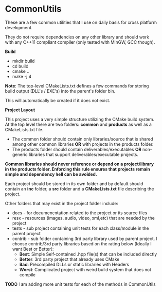 # CommonUtils
These are a few common utilities that I use on daily basis for cross platform development. 

They do not require dependencies on any other library and should work with any C++11 compliant compiler (only tested with MinGW, GCC though).

**Build**

* mkdir build
* cd build
* cmake ..
* make -j 4

**Note:** The top-level CMakeLists.txt defines a few commands for storing build output (DLL's / EXE's) into the parent's folder bin.  

This will automatically be created if it does not exist.

**Project Layout**

This project uses a very simple structure utilizing the CMake build system.  
At the top level there are two folders: **common** and **products** as well as a CMakeLists.txt file.
* The common folder should contain only libraries/source that is shared among other common libraries **OR** with projects in the products folder.
* The products folder should contain deliverables/executables **OR** non-generic libraries that support deliverables/executable projects.

**Common libraries should never reference or depend on a project/library in the products folder.  Enforcing this rule ensures that projects remain simple and dependency hell can be avoided.**

Each project should be stored in its own folder and by default should contain an **inc** folder, a **src** folder and a **CMakeLists.txt** file describing the project. 

Other folders that may exist in the project folder include:
* docs - for documenentation related to the project or its source files
* resx - resources (images, audio, video, xml,etc) that are needed by the project
* tests - sub project containing unit tests for each class/module in the parent project
* contrib - sub folder containing 3rd party library used by parent project. I choose contrib/3rd party libraries based on the rating below (Ideally I want Best or Better):
    - **Best**: Simple Self-contained .hpp file(s) that can be included directly
    - **Better**: 3rd party project that already uses CMake
    - **Bad**: Precompiled DLLs or static libraries with Headers
    - **Worst**: Complicated project with weird build system that does not compile

**TODO**
I am adding more unit tests for each of the methods in CommonUtils

